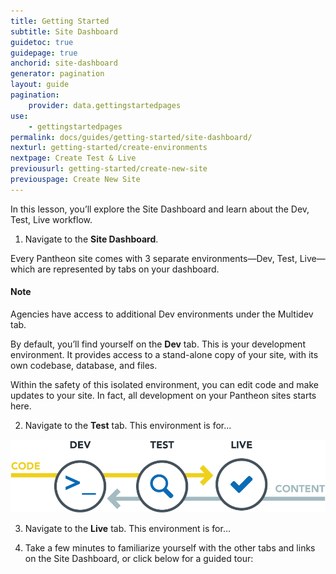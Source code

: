 ```yaml
---
title: Getting Started
subtitle: Site Dashboard
guidetoc: true
guidepage: true
anchorid: site-dashboard
generator: pagination
layout: guide
pagination:
    provider: data.gettingstartedpages
use:
    - gettingstartedpages
permalink: docs/guides/getting-started/site-dashboard/
nexturl: getting-started/create-environments
nextpage: Create Test & Live
previousurl: getting-started/create-new-site
previouspage: Create New Site
---
```


In this lesson, you’ll explore the Site Dashboard and learn about the Dev, Test, Live workflow.

1. Navigate to the **Site Dashboard**.

  Every Pantheon site comes with 3 separate environments—Dev, Test, Live—which are represented by tabs on your dashboard.

  <div class="alert alert-info">
  <h4 class="info">Note</h4>
  <p>Agencies have access to additional Dev environments under the Multidev tab.
  </p></div>

  By default, you’ll find yourself on the **Dev** tab. This is your development environment. It provides access to a stand-alone copy of your site, with its own codebase, database, and files.

  Within the safety of this isolated environment, you can edit code and make updates to your site. In fact, all development on your Pantheon sites starts here.

  2. Navigate to the **Test** tab. This environment is for...

  ![Pantheon Workflow](/source/docs/assets/images/workflow.png)

  3. Navigate to the **Live** tab. This environment is for...

  4. Take a few minutes to familiarize yourself with the other tabs and links on the Site Dashboard, or click below for a guided tour:
